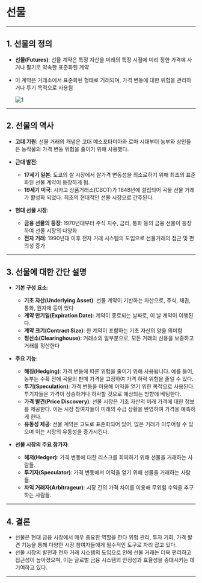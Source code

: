 # 선물

---

## 1. 선물의 정의

- **선물(Futures)**: 선물 계약은 특정 자산을 미래의 특정 시점에 미리 정한 가격에 사거나 팔기로 약속한 표준화된 계약
- 이 계약은 거래소에서 표준화된 형태로 거래되며, 가격 변동에 대한 위험을 관리하거나 투기 목적으로 사용됨



  ![1](https://github.com/5juman/we/assets/110139589/10f0e7f4-18ca-4b9b-9855-6c6096a36fd5)


---

## 2. 선물의 역사

- **고대 기원**: 선물 거래의 개념은 고대 메소포타미아와 로마 시대부터 농부와 상인들은 농작물의 가격 변동 위험을 줄이기 위해 사용했다.
  
- **근대 발전**:
  - **17세기 일본**: 도쿄의 쌀 시장에서 쌀가격 변동성을 최소로하기 위해 최초의 표준화된 선물 계약이 등장하게 됨. 
  - **19세기 미국**: 시카고 상품거래소(CBOT)가 1848년에 설립되어 곡물 선물 거래가 활성화 되었다. 최초의 현대적인 선물 시장으로 간주된다.
    
- **현대 선물 시장**:
  - **금융 선물의 등장**: 1970년대부터 주식 지수, 금리, 통화 등의 금융 선물이 등장하여 선물 시장의 다양화
  - **전자 거래**: 1990년대 이후 전자 거래 시스템의 도입으로 선물거래의 접근 및 편의성 증가

---

## 3. 선물에 대한 간단 설명

- **기본 구성 요소**:
  - **기초 자산(Underlying Asset)**: 선물 계약이 기반하는 자산으로, 주식, 채권, 통화, 원자재 등이 있다
  - **계약 만기일(Expiration Date)**: 계약이 종료되는 날짜로, 이 날 계약이 이행된다.
  - **계약 크기(Contract Size)**: 한 계약이 포함하는 기초 자산의 양을 의미함
  - **청산소(Clearinghouse)**: 거래소의 일부분으로, 모든 거래의 신용을 보증하고 거래를 정산한다

- **주요 기능**:
  - **헤징(Hedging)**: 가격 변동에 따른 위험을 줄이기 위해 사용됩니다. 예를 들어, 농부는 수확 전에 곡물의 판매 가격을 고정하여 가격 하락 위험을 줄일 수 있다.
  - **투기(Speculation)**: 가격 변동을 이용해 이익을 얻기 위한 목적으로 사용된다. 투기자들은 가격이 상승하거나 하락할 것으로 예상되는 방향에 베팅한다.
  - **가격 발견(Price Discovery)**: 선물 시장은 기초 자산의 미래 가격에 대한 정보를 제공한다. 이는 시장 참여자들이 미래의 수급 상황을 반영하여 가격을 예측하게 한다.
  - **유동성 제공**: 선물 계약은 고도로 표준화되어 있어, 많은 거래가 이루어질 수 있으며 이는 시장의 유동성을 증가시킨다.

- **선물 시장의 주요 참가자**:
  - **헤저(Hedger)**: 가격 변동에 대한 리스크를 회피하기 위해 선물을 거래하는 사람들.
  - **투기자(Speculator)**: 가격 변동에서 이익을 얻기 위해 선물을 거래하는 사람들.
  - **차익 거래자(Arbitrageur)**: 시장 간의 가격 차이를 이용해 무위험 수익을 추구하는 사람들.

---

## 4. 결론

- 선물은 현대 금융 시장에서 매우 중요한 역할을 한다 위험 관리, 투자 기회, 가격 발견 기능을 통해 다양한 시장 참여자들에게 필수적인 도구로 자리 잡고 있다.
- 선물 시장의 발전과 전자 거래 시스템의 도입으로 인해 선물 거래는 더욱 편리하고 접근성이 높아졌으며, 이는 글로벌 금융 시스템의 안정성과 효율성을 증대시키는 데 기여하고 있다.

---
